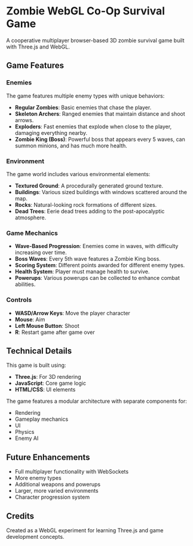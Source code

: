 # Zombie WebGL Co-Op Survival Game

A cooperative multiplayer browser-based 3D zombie survival game built with Three.js and WebGL.

## Game Features

### Enemies
The game features multiple enemy types with unique behaviors:

- **Regular Zombies**: Basic enemies that chase the player.
- **Skeleton Archers**: Ranged enemies that maintain distance and shoot arrows.
- **Exploders**: Fast enemies that explode when close to the player, damaging everything nearby.
- **Zombie King (Boss)**: Powerful boss that appears every 5 waves, can summon minions, and has much more health.

### Environment
The game world includes various environmental elements:

- **Textured Ground**: A procedurally generated ground texture.
- **Buildings**: Various sized buildings with windows scattered around the map.
- **Rocks**: Natural-looking rock formations of different sizes.
- **Dead Trees**: Eerie dead trees adding to the post-apocalyptic atmosphere.

### Game Mechanics

- **Wave-Based Progression**: Enemies come in waves, with difficulty increasing over time.
- **Boss Waves**: Every 5th wave features a Zombie King boss.
- **Scoring System**: Different points awarded for different enemy types.
- **Health System**: Player must manage health to survive.
- **Powerups**: Various powerups can be collected to enhance combat abilities.

### Controls

- **WASD/Arrow Keys**: Move the player character
- **Mouse**: Aim
- **Left Mouse Button**: Shoot
- **R**: Restart game after game over

## Technical Details

This game is built using:

- **Three.js**: For 3D rendering
- **JavaScript**: Core game logic
- **HTML/CSS**: UI elements

The game features a modular architecture with separate components for:
- Rendering
- Gameplay mechanics
- UI
- Physics
- Enemy AI

## Future Enhancements

- Full multiplayer functionality with WebSockets
- More enemy types
- Additional weapons and powerups
- Larger, more varied environments
- Character progression system

## Credits

Created as a WebGL experiment for learning Three.js and game development concepts. 
